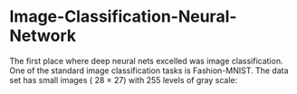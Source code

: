 # Image-Classification-Neural-Network
The first place where deep neural nets excelled was image classification. One of the standard image classification tasks is Fashion-MNIST. The data set has small images ( 28 × 27) with 255 levels of gray scale:
